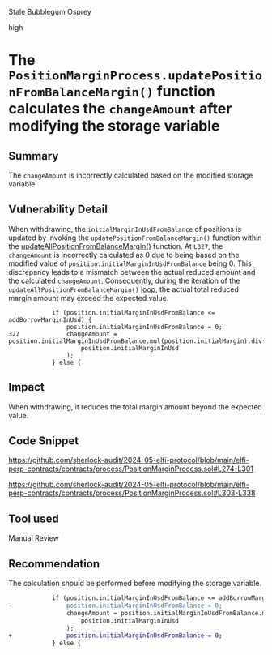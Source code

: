 Stale Bubblegum Osprey

high

# The `PositionMarginProcess.updatePositionFromBalanceMargin()` function calculates the `changeAmount` after modifying the storage variable

## Summary

The `changeAmount` is incorrectly calculated based on the modified storage variable.

## Vulnerability Detail

When withdrawing, the `initialMarginInUsdFromBalance` of positions is updated by invoking the `updatePositionFromBalanceMargin()` function within the [updateAllPositionFromBalanceMargin()](https://github.com/sherlock-audit/2024-05-elfi-protocol/blob/main/elfi-perp-contracts/contracts/process/PositionMarginProcess.sol#L289) function. At `L327`, the `changeAmount` is incorrectly calculated as 0 due to being based on the modified value of `position.initialMarginInUsdFromBalance` being 0. This discrepancy leads to a mismatch between the actual reduced amount and the calculated `changeAmount`. Consequently, during the iteration of the `updateAllPositionFromBalanceMargin()` [loop](https://github.com/sherlock-audit/2024-05-elfi-protocol/blob/main/elfi-perp-contracts/contracts/process/PositionMarginProcess.sol#L286-L300), the actual total reduced margin amount may exceed the expected value.

```solidity
            if (position.initialMarginInUsdFromBalance <= addBorrowMarginInUsd) {
                position.initialMarginInUsdFromBalance = 0;
327             changeAmount = position.initialMarginInUsdFromBalance.mul(position.initialMargin).div(
                    position.initialMarginInUsd
                );
            } else {
```

## Impact

When withdrawing, it reduces the total margin amount beyond the expected value.

## Code Snippet

https://github.com/sherlock-audit/2024-05-elfi-protocol/blob/main/elfi-perp-contracts/contracts/process/PositionMarginProcess.sol#L274-L301

https://github.com/sherlock-audit/2024-05-elfi-protocol/blob/main/elfi-perp-contracts/contracts/process/PositionMarginProcess.sol#L303-L338

## Tool used

Manual Review

## Recommendation

The calculation should be performed before modifying the storage variable.

```diff
            if (position.initialMarginInUsdFromBalance <= addBorrowMarginInUsd) {
-               position.initialMarginInUsdFromBalance = 0;
                changeAmount = position.initialMarginInUsdFromBalance.mul(position.initialMargin).div(
                    position.initialMarginInUsd
                );
+               position.initialMarginInUsdFromBalance = 0;
            } else {
```